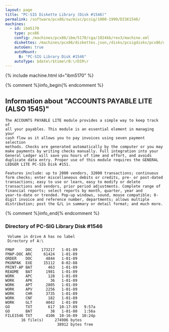 ```yaml
---
layout: page
title: "PC-SIG Diskette Library (Disk #1546)"
permalink: /software/pcx86/sw/misc/pcsig/1000-1999/DISK1546/
machines:
  - id: ibm5170
    type: pcx86
    config: /machines/pcx86/ibm/5170/cga/1024kb/rev3/machine.xml
    diskettes: /machines/pcx86/diskettes.json,/disks/pcsigdisks/pcx86/diskettes.json
    autoGen: true
    autoMount:
      B: "PC-SIG Library Disk #1546"
    autoType: $date\r$time\rB:\rDIR\r
---
```


{% include machine.html id="ibm5170" %}

{% comment %}info_begin{% endcomment %}

## Information about "ACCOUNTS PAYABLE LITE (ALSO 1545)"

    The ACCOUNTS PAYABLE LITE module provides a simple way to keep track of
    all your payables. This module is an essential element in managing your
    cash flow as it allows you to pay invoices using seven payment selection
    methods. Checks are generated automatically by the computer or you may
    make payments by writing checks manually. Full integration into your
    General Ledger will save you hours of time and effort, and avoids
    duplicate data entry. Proper use of this module requires the GENERAL
    LEDGER LITE PC-SIG Disk #151.
    
    Features include: up to 2000 vendors, 32000 transactions; continuous
    form checks; enter miscellaneous debits or credits, pre- or post-dated
    transactions; easy to use or learn, easy to modify or delete
    transactions and vendors, prior period adjustments. Complete range of
    financial reports; select reports by month, quarter, year and
    year-to-date or trended. Pop-up windows, sound, mouse compatible; 8-
    digit invoice and reference number, departments; allows multiple
    distribution; post the G/L in summary or detail format; and much more.
{% comment %}info_end{% endcomment %}


### Directory of PC-SIG Library Disk #1546

     Volume in drive A has no label
     Directory of A:\

    FMAP     DOC    173217   1-01-89
    FMAP-DOC ARC     61424   1-01-89
    ORDER    DOC      4844   1-01-89
    PKUNPAK  EXE     15112   8-02-88
    PRINT-AP BAT       463   1-01-89
    README   BAT      1981   1-01-89
    WORK     APC       128   1-01-89
    WORK     APK        36   1-01-89
    WORK     APT      2805   1-01-89
    WORK     APV      2256   1-01-89
    WORK     CHR      3735   1-01-89
    WORK     CNF       182   1-01-89
    WORK     GLT      4042   1-01-89
    GO       TXT       617  10-17-89   9:57a
    GO       BAT        38   1-01-80   1:56a
    FILE1546 TXT      4106  10-16-89  10:24p
           16 file(s)     274986 bytes
                           38912 bytes free
